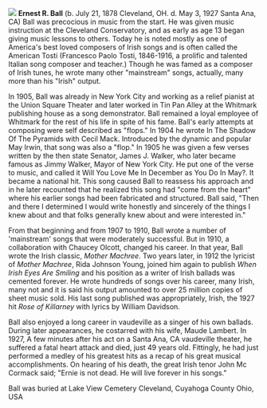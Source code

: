 

![](/images/ernestball.jpg)
**Ernest R. Ball** (b. July 21, 1878 Cleveland, OH. d. May 3, 1927 Santa Ana, CA)
Ball was precocious in music from the start. He was given music instruction at the Cleveland Conservatory, and as early as age 13 began giving music lessons to others. Today he is noted mostly as one of America's best loved composers of Irish songs and is often called the American Tosti (Francesco Paolo Tosti, 1846-1916, a prolific and talented Italian song composer and teacher.) Though he was famed as a composer of Irish tunes, he wrote many other "mainstream" songs, actually, many more than his "Irish" output. 

In 1905, Ball was already in New York City and working as a relief pianist at the Union Square Theater and later worked in Tin Pan Alley at the Whitmark publishing house as a song demonstrator. Ball remained a loyal employee of Whitmark for the rest of his life in spite of his fame. Ball's early attempts at composing were self described as "flops." In 1904 he wrote In The Shadow Of The Pyramids with Cecil Mack. Introduced by the dynamic and popular May Irwin, that song was also a "flop." In 1905 he was given a few verses written by the then state Senator, James J. Walker, who later became famous as Jimmy Walker, Mayor of New York City. He put one of the verse to music, and called it Will You Love Me In December as You Do In May?. It became a national hit. This song caused Ball to reassess his approach and in he later recounted that he realized this song had "come from the heart" where his earlier songs had been fabricated and structured. Ball said, "Then and there I determined I would write honestly and sincerely of the things I knew about and that folks generally knew about and were interested in."

From that beginning and from 1907 to 1910, Ball wrote a number of 'mainstream' songs that were moderately successful. But in 1910, a collaboration with Chaucey Olcott, changed his career. In that year, Ball wrote the Irish classic, *Mother Machree*. Two years later, in 1912 the lyricist of *Mother Machree*, Rida Johnson Young, joined him again to publish *When Irish Eyes Are Smiling* and his position as a writer of Irish ballads was cemented forever. He wrote hundreds of songs over his career, many Irish, many not and it is said his output amounted to over 25 million copies of sheet music sold. His last song published was appropriately, Irish, the 1927 hit *Rose of Killarney* with lyrics by William Davidson.

Ball also enjoyed a long career in vaudeville as a singer of his own ballads. During later appearances, he costarred with his wife, Maude Lambert. In 1927, A few minutes after his act on a Santa Ana, CA vaudeville theater, he suffered a fatal heart attack and died, just 49 years old. Fittingly, he had just performed a medley of his greatest hits as a recap of his great musical accomplishments. On hearing of his death, the great Irish tenor John Mc Cormack said; "Ernie is not dead. He will live forever in his songs."

Ball was buried at Lake View Cemetery Cleveland, Cuyahoga County Ohio, USA 

